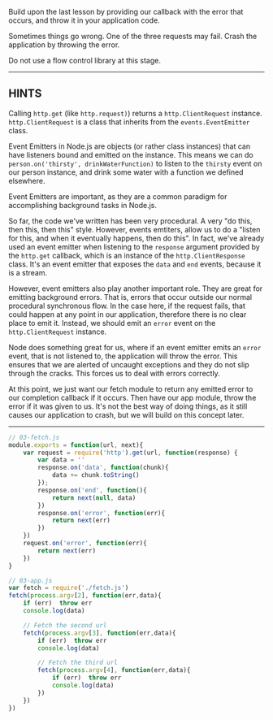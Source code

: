 Build upon the last lesson by providing our callback with the error that occurs, and throw it in your application code.

Sometimes things go wrong. One of the three requests may fail. Crash the application by throwing the error.

Do not use a flow control library at this stage.

----------------------------------------------------------------------
## HINTS

Calling `http.get` (like `http.request)`) returns a `http.ClientRequest` instance. `http.ClientRequest` is a class that inherits from the `events.EventEmitter` class.

Event Emitters in Node.js are objects (or rather class instances) that can have listeners bound and emitted on the instance. This means we can do `person.on('thirsty', drinkWaterFunction)` to listen to the `thirsty` event on our person instance, and drink some water with a function we defined elsewhere.

Event Emitters are important, as they are a common paradigm for accomplishing background tasks in Node.js.

So far, the code we've written has been very procedural. A very "do this, then this, then this" style. However, events emtiters, allow us to do a "listen for this, and when it eventually happens, then do this". In fact, we've already used an event emitter when listening to the `response` argument provided by the `http.get` callback, which is an instance of the `http.ClientResponse` class. It's an event emitter that exposes the `data` and `end` events, because it is a stream.

However, event emitters also play another important role. They are great for emitting background errors. That is, errors that occur outside our normal procedural synchronous flow. In the case here, if the request fails, that could happen at any point in our application, therefore there is no clear place to emit it. Instead, we should emit an `error` event on the `http.ClientRequest` instance.

Node does something great for us, where if an event emitter emits an `error` event, that is not listened to, the application will throw the error. This ensures that we are alerted of uncaught exceptions and they do not slip through the cracks. This forces us to deal with errors correctly.

At this point, we just want our fetch module to return any emitted error to our completion callback if it occurs. Then have our app module, throw the error if it was given to us. It's not the best way of doing things, as it still causes our application to crash, but we will build on this concept later.


----------------------------------------------------------------------


<!-- SOLUTION/ -->

``` javascript
// 03-fetch.js
module.exports = function(url, next){
	var request = require('http').get(url, function(response) {
		var data = ''
		response.on('data', function(chunk){
			data += chunk.toString()
		});
		response.on('end', function(){
			return next(null, data)
		})
		response.on('error', function(err){
			return next(err)
		})
	})
	request.on('error', function(err){
		return next(err)
	})
}
```

``` javascript
// 03-app.js
var fetch = require('./fetch.js')
fetch(process.argv[2], function(err,data){
	if (err)  throw err
	console.log(data)

	// Fetch the second url
	fetch(process.argv[3], function(err,data){
		if (err)  throw err
		console.log(data)

		// Fetch the third url
		fetch(process.argv[4], function(err,data){
			if (err)  throw err
			console.log(data)
		})
	})
})
```

<!-- /SOLUTION -->